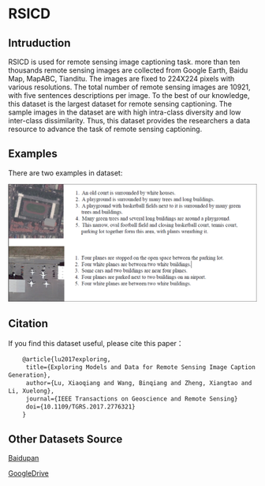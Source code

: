 # RSICD

## Intruduction

RSICD is used for remote sensing image captioning task. more than ten thousands remote sensing images are collected from Google Earth, Baidu Map, MapABC, Tianditu. The images are fixed to 224X224 pixels with various resolutions. The total number of remote sensing images are 10921, with five sentences descriptions per image. To the best of our knowledge, this dataset is the largest dataset for remote sensing captioning. The sample images in the dataset are with high intra-class diversity and low inter-class dissimilarity. Thus, this dataset provides the researchers a data resource to advance the task of remote sensing captioning.

## Examples

There are two examples in dataset:

  ![](./example.PNG)

## Citation

If you find this dataset useful, please cite this paper：

		@article{lu2017exploring,
 		 title={Exploring Models and Data for Remote Sensing Image Caption Generation},
 		 author={Lu, Xiaoqiang and Wang, Binqiang and Zheng, Xiangtao and Li, Xuelong},
 		 journal={IEEE Transactions on Geoscience and Remote Sensing}
		 doi={10.1109/TGRS.2017.2776321}
		}
## Other Datasets Source

[Baidupan](http://pan.baidu.com/s/1bp71tE3)

[GoogleDrive](https://drive.google.com/open?id=0B1jt7lJDEXy3aE90cG9YSl9ScUk)
